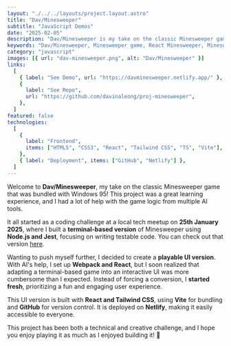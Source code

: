 ```yaml
---
layout: "./../../layouts/project.layout.astro"
title: "Dav/Minesweeper"
subtitle: "JavaScript Demos"
date: "2025-02-05"
description: "Dav/Minesweeper is my take on the classic Minesweeper game, built with React, Tailwind CSS, and Vite. It started as a Node.js terminal project from a coding challenge but evolved into a fun, interactive web game. Hosted on Netlify, this project showcases AI-assisted game logic and UI development. Play it now! 🚀"
keywords: "Dav/Minesweeper, Minesweeper game, React Minesweeper, Minesweeper remake, Minesweeper UI, Node.js Minesweeper, Jest testing, Tailwind CSS, Vite project, Netlify hosting, coding challenge, tech meetup, JavaScript game, AI-assisted coding, web game development"
category: "javascript"
images: [{ url: "dav-minesweeper.png", alt: "Dav/Minesweeper" }]
links:
  [
    { label: "See Demo", url: "https://davminesweeper.netlify.app/" },
    {
      label: "See Repo",
      url: "https://github.com/davinaleong/proj-minesweeper",
    },
  ]
featured: false
technologies:
  [
    {
      label: "Frontend",
      items: ["HTML5", "CSS3", "React", "Tailwind CSS", "TS", "Vite"],
    },
    { label: "Deployment", items: ["GitHub", "Netlify"] },
  ]
---
```


Welcome to **Dav/Minesweeper**, my take on the classic Minesweeper game that was bundled with Windows 95! This project was a great learning experience, and I had a lot of help with the game logic from multiple AI tools.

It all started as a coding challenge at a local tech meetup on **25th January 2025**, where I built a **terminal-based version** of Minesweeper using **Node.js and Jest**, focusing on writing testable code. You can check out that version [here](https://github.com/davinaleong/proj-minesweeper-terminal).

Wanting to push myself further, I decided to create a **playable UI version**. With AI's help, I set up **Webpack and React**, but I soon realized that adapting a terminal-based game into an interactive UI was more cumbersome than I expected. Instead of forcing a conversion, I **started fresh**, prioritizing a fun and engaging user experience.

This UI version is built with **React and Tailwind CSS**, using **Vite** for bundling and **GitHub** for version control. It is deployed on **Netlify**, making it easily accessible to everyone.

This project has been both a technical and creative challenge, and I hope you enjoy playing it as much as I enjoyed building it! 🚀
